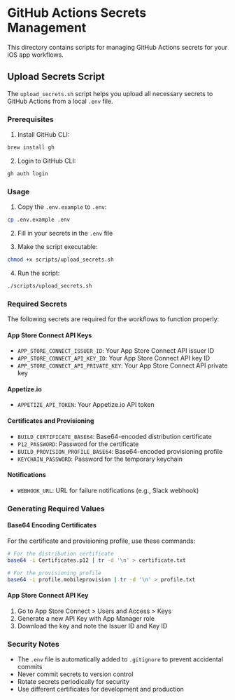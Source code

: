 # GitHub Actions Secrets Management

This directory contains scripts for managing GitHub Actions secrets for your iOS app workflows.

## Upload Secrets Script

The `upload_secrets.sh` script helps you upload all necessary secrets to GitHub Actions from a local `.env` file.

### Prerequisites

1. Install GitHub CLI:
```bash
brew install gh
```

2. Login to GitHub CLI:
```bash
gh auth login
```

### Usage

1. Copy the `.env.example` to `.env`:
```bash
cp .env.example .env
```

2. Fill in your secrets in the `.env` file

3. Make the script executable:
```bash
chmod +x scripts/upload_secrets.sh
```

4. Run the script:
```bash
./scripts/upload_secrets.sh
```

### Required Secrets

The following secrets are required for the workflows to function properly:

#### App Store Connect API Keys
- `APP_STORE_CONNECT_ISSUER_ID`: Your App Store Connect API issuer ID
- `APP_STORE_CONNECT_API_KEY_ID`: Your App Store Connect API key ID
- `APP_STORE_CONNECT_API_PRIVATE_KEY`: Your App Store Connect API private key

#### Appetize.io
- `APPETIZE_API_TOKEN`: Your Appetize.io API token

#### Certificates and Provisioning
- `BUILD_CERTIFICATE_BASE64`: Base64-encoded distribution certificate
- `P12_PASSWORD`: Password for the certificate
- `BUILD_PROVISION_PROFILE_BASE64`: Base64-encoded provisioning profile
- `KEYCHAIN_PASSWORD`: Password for the temporary keychain

#### Notifications
- `WEBHOOK_URL`: URL for failure notifications (e.g., Slack webhook)

### Generating Required Values

#### Base64 Encoding Certificates
For the certificate and provisioning profile, use these commands:

```bash
# For the distribution certificate
base64 -i Certificates.p12 | tr -d '\n' > certificate.txt

# For the provisioning profile
base64 -i profile.mobileprovision | tr -d '\n' > profile.txt
```

#### App Store Connect API Key
1. Go to App Store Connect > Users and Access > Keys
2. Generate a new API Key with App Manager role
3. Download the key and note the Issuer ID and Key ID

### Security Notes

- The `.env` file is automatically added to `.gitignore` to prevent accidental commits
- Never commit secrets to version control
- Rotate secrets periodically for security
- Use different certificates for development and production 